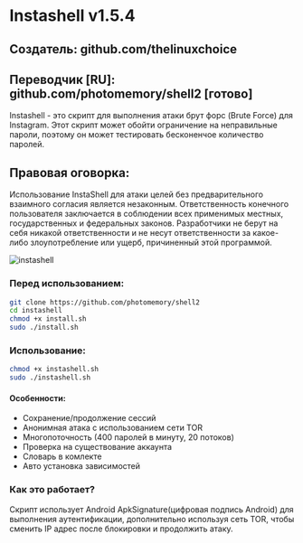 # Instashell v1.5.4
## Создатель: github.com/thelinuxchoice
## Переводчик [RU]: github.com/photomemory/shell2 [готово]

Instashell - это скрипт для выполнения атаки брут форс (Brute Force) для Instagram. Этот скрипт может обойти ограничение на неправильные пароли, поэтому он может тестировать бесконенчое количество паролей.

## Правовая оговорка:
Использование InstaShell для атаки целей без предварительного взаимного согласия является незаконным. Ответственность конечного пользователя заключается в соблюдении всех применимых местных, государственных и федеральных законов. Разработчики не берут на себя никакой ответственности и не несут ответственности за какое-либо злоупотребление или ущерб, причиненный этой программой.

![instashell](https://user-images.githubusercontent.com/34893261/37567580-c98d3a58-2aa7-11e8-9022-a5bc86326302.png)

### Перед использованием:
```bash
git clone https://github.com/photomemory/shell2
cd instashell
chmod +x install.sh
sudo ./install.sh
```

### Использование:
```bash
chmod +x instashell.sh
sudo ./instashell.sh
```

#### Особенности:
* Сохранение/продолжение сессий
* Анонимная атака с использованием сети TOR
* Многопоточность (400 паролей в минуту, 20 потоков)
* Проверка на существование аккаунта
* Словарь в комлекте
* Авто установка зависимостей

### Как это работает?

Скрипт использует Android ApkSignature(цифровая подпись Android) для выполнения аутентификации, дополнительно используя сеть TOR, чтобы сменить IP адрес после блокировки и продолжить атаку.
